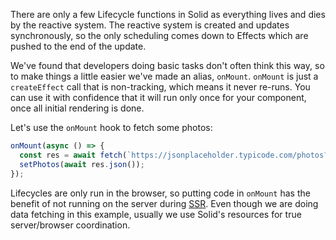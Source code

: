 There are only a few Lifecycle functions in Solid as everything lives and dies by the reactive system. The reactive system is created and updates synchronously, so the only scheduling comes down to Effects which are pushed to the end of the update.

We've found that developers doing basic tasks don't often think this way, so to make things a little easier we've made an alias, `onMount`.
`onMount` is just a `createEffect` call that is non-tracking, which means it never re-runs.
You can use it with confidence that it will run only once for your component, once all initial rendering is done.

Let's use the `onMount` hook to fetch some photos:
```js
onMount(async () => {
  const res = await fetch(`https://jsonplaceholder.typicode.com/photos?_limit=20`);
  setPhotos(await res.json());
});
```

Lifecycles are only run in the browser, so putting code in `onMount` has the benefit of not running on the server during [SSR](https://www.debugbear.com/blog/server-side-rendering). Even though we are doing data fetching in this example, usually we use Solid's resources for true server/browser coordination.
